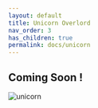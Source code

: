 ```yaml
---
layout: default
title: Unicorn Overlord
nav_order: 3
has_children: true
permalink: docs/unicorn
---
```


## Coming Soon !

![unicorn](https://www.nintendo-difference.com/wp-content/uploads/2023/09/Unicorn-Overlord-Art-scaled.jpg)
